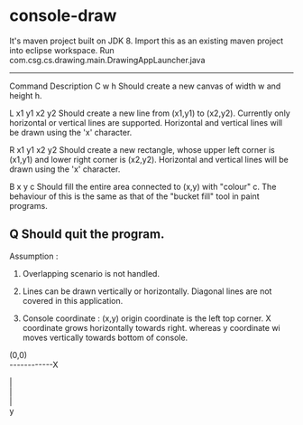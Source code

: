 # console-draw
It's maven project built on JDK 8. Import this as an existing maven project into eclipse workspace.
Run com.csg.cs.drawing.main.DrawingAppLauncher.java

-------------------
Command 		Description
C w h           Should create a new canvas of width w and height h.

L x1 y1 x2 y2   Should create a new line from (x1,y1) to (x2,y2). Currently only
                horizontal or vertical lines are supported. Horizontal and vertical lines
                will be drawn using the 'x' character.
                
R x1 y1 x2 y2   Should create a new rectangle, whose upper left corner is (x1,y1) and
                lower right corner is (x2,y2). Horizontal and vertical lines will be drawn using the 'x' character.
                
B x y c         Should fill the entire area connected to (x,y) with "colour" c. The behaviour of this is the same as that of the "bucket fill" 				tool in paint programs.

Q               Should quit the program.
-------------------------

Assumption : 
1. Overlapping scenario is not handled.
2. Lines can be drawn vertically or horizontally. Diagonal lines are not covered in this application.

3. Console coordinate : (x,y) origin coordinate is the left top corner. X coordinate grows horizontally towards right. whereas y coordinate wi moves vertically towards bottom of console.

(0,0)         
  ------------X
  
  |              
  |           
  |           
  y           
  
  
  
